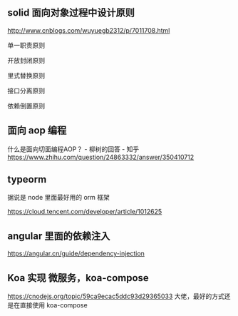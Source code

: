 ## solid 面向对象过程中设计原则

http://www.cnblogs.com/wuyuegb2312/p/7011708.html

单一职责原则

开放封闭原则

里式替换原则

接口分离原则

依赖倒置原则



## 面向 aop 编程

什么是面向切面编程AOP？ - 柳树的回答 - 知乎 https://www.zhihu.com/question/24863332/answer/350410712

## typeorm 

据说是 node 里面最好用的 orm 框架

https://cloud.tencent.com/developer/article/1012625



## angular 里面的依赖注入

https://angular.cn/guide/dependency-injection



## Koa 实现 微服务，koa-compose 

https://cnodejs.org/topic/59ca9ecac5ddc93d29365033
大佬，最好的方式还是在直接使用 koa-compose